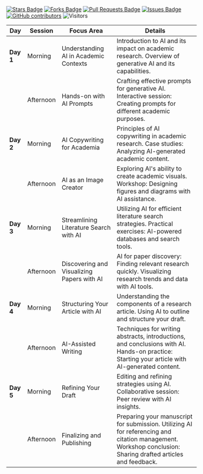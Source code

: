 <a href="https://github.com/drshahizan/Generative-AI-Playground/stargazers"><img src="https://img.shields.io/github/stars/drshahizan/Generative-AI-Playground" alt="Stars Badge"/></a>
<a href="https://github.com/drshahizan/Generative-AI-Playground/network/members"><img src="https://img.shields.io/github/forks/drshahizan/Generative-AI-Playground" alt="Forks Badge"/></a>
<a href="https://github.com/drshahizan/Generative-AI-Playground/pulls"><img src="https://img.shields.io/github/issues-pr/drshahizan/Generative-AI-Playground" alt="Pull Requests Badge"/></a>
<a href="https://github.com/drshahizan/Generative-AI-Playground"><img src="https://img.shields.io/github/issues/drshahizan/Generative-AI-Playground" alt="Issues Badge"/></a>
<a href="https://github.com/drshahizan/Generative-AI-Playground/graphs/contributors"><img alt="GitHub contributors" src="https://img.shields.io/github/contributors/drshahizan/Generative-AI-Playground?color=2b9348"></a>
![Visitors](https://api.visitorbadge.io/api/visitors?path=https%3A%2F%2Fgithub.com%2Fdrshahizan%2Generative-AI-Playground&labelColor=%23d9e3f0&countColor=%23697689&style=flat)


| Day | Session | Focus Area | Details |
| --- | ------- | ---------- | ------- |
| **Day 1** | Morning | Understanding AI in Academic Contexts | Introduction to AI and its impact on academic research. Overview of generative AI and its capabilities. |
|  | Afternoon | Hands-on with AI Prompts | Crafting effective prompts for generative AI. Interactive session: Creating prompts for different academic purposes. |
| **Day 2** | Morning | AI Copywriting for Academia | Principles of AI copywriting in academic research. Case studies: Analyzing AI-generated academic content. |
|  | Afternoon | AI as an Image Creator | Exploring AI's ability to create academic visuals. Workshop: Designing figures and diagrams with AI assistance. |
| **Day 3** | Morning | Streamlining Literature Search with AI | Utilizing AI for efficient literature search strategies. Practical exercises: AI-powered databases and search tools. |
|  | Afternoon | Discovering and Visualizing Papers with AI | AI for paper discovery: Finding relevant research quickly. Visualizing research trends and data with AI tools. |
| **Day 4** | Morning | Structuring Your Article with AI | Understanding the components of a research article. Using AI to outline and structure your draft. |
|  | Afternoon | AI-Assisted Writing | Techniques for writing abstracts, introductions, and conclusions with AI. Hands-on practice: Starting your article with AI-generated content. |
| **Day 5** | Morning | Refining Your Draft | Editing and refining strategies using AI. Collaborative session: Peer review with AI insights. |
|  | Afternoon | Finalizing and Publishing | Preparing your manuscript for submission. Utilizing AI for referencing and citation management. Workshop conclusion: Sharing drafted articles and feedback. |


